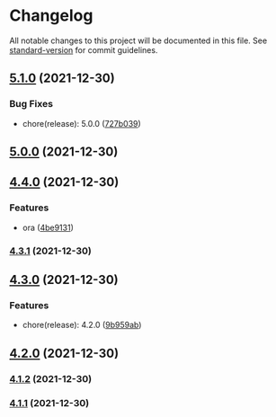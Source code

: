 # Changelog

All notable changes to this project will be documented in this file. See [standard-version](https://github.com/conventional-changelog/standard-version) for commit guidelines.

## [5.1.0](https://github.com/wsypower/vue-template/compare/v5.0.0...v5.1.0) (2021-12-30)


### Bug Fixes

* chore(release): 5.0.0 ([727b039](https://github.com/wsypower/vue-template/commit/727b039690326fea78d7b1fe4da0c3c68a6a2d01))

## [5.0.0](https://github.com/wsypower/vue-template/compare/v4.4.0...v5.0.0) (2021-12-30)

## [4.4.0](https://github.com/wsypower/vue-template/compare/v4.3.1...v4.4.0) (2021-12-30)


### Features

* ora ([4be9131](https://github.com/wsypower/vue-template/commit/4be91311521ea05a6b20658adf0195ffbdb9a8c3))

### [4.3.1](https://github.com/wsypower/vue-template/compare/v4.3.0...v4.3.1) (2021-12-30)

## [4.3.0](https://github.com/wsypower/vue-template/compare/v4.2.0...v4.3.0) (2021-12-30)


### Features

* chore(release): 4.2.0 ([9b959ab](https://github.com/wsypower/vue-template/commit/9b959abfafdf8c7462127e1027beea794a2ad5d7))

## [4.2.0](https://github.com/wsypower/vue-template/compare/v4.1.2...v4.2.0) (2021-12-30)

### [4.1.2](https://github.com/wsypower/vue-template/compare/v4.1.1...v4.1.2) (2021-12-30)

### [4.1.1](https://github.com/wsypower/vue-template/compare/v4.0.1...v4.1.1) (2021-12-30)

